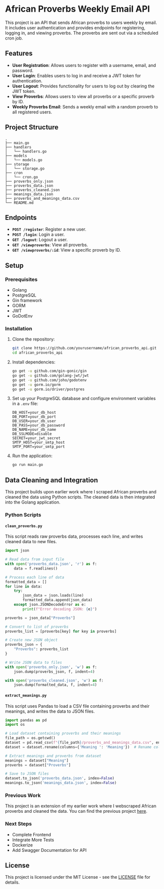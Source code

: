 # African Proverbs Weekly Email API

This project is an API that sends African proverbs to users weekly by email. It includes user authentication and provides endpoints for registering, logging in, and viewing proverbs. The proverbs are sent out via a scheduled cron job.

## Features

- **User Registration**: Allows users to register with a username, email, and password.
- **User Login**: Enables users to log in and receive a JWT token for authentication.
- **User Logout**: Provides functionality for users to log out by clearing the JWT token.
- **View Proverbs**: Allows users to view all proverbs or a specific proverb by ID.
- **Weekly Proverbs Email**: Sends a weekly email with a random proverb to all registered users.

## Project Structure

```
.
├── main.go
├── handlers
│   └── handlers.go
├── models
│   └── models.go
├── storage
│   └── storage.go
├── cron
│   └── cron.go
├── proverbs_only.json
├── proverbs_data.json
├── proverbs_cleaned.json
├── meanings_data.json
├── proverbs_and_meanings_data.csv
└── README.md
```

## Endpoints

- **`POST /register`**: Register a new user.
- **`POST /login`**: Login a user.
- **`GET /logout`**: Logout a user.
- **`GET /viewproverbs`**: View all proverbs.
- **`GET /viewproverbs/:id`**: View a specific proverb by ID.

## Setup

### Prerequisites

- Golang
- PostgreSQL
- Gin framework
- GORM
- JWT
- GoDotEnv

### Installation

1. Clone the repository:
    ```sh
    git clone https://github.com/yourusername/african_proverbs_api.git
    cd african_proverbs_api
    ```

2. Install dependencies:
    ```sh
    go get -u github.com/gin-gonic/gin
    go get -u github.com/golang-jwt/jwt
    go get -u github.com/joho/godotenv
    go get -u gorm.io/gorm
    go get -u gorm.io/driver/postgres
    ```

3. Set up your PostgreSQL database and configure environment variables in a `.env` file:
    ```
    DB_HOST=your_db_host
    DB_PORT=your_db_port
    DB_USER=your_db_user
    DB_PASS=your_db_password
    DB_NAME=your_db_name
    DB_SSLMODE=disable
    SECRET=your_jwt_secret
    SMTP_HOST=your_smtp_host
    SMTP_PORT=your_smtp_port
    ```

4. Run the application:
    ```sh
    go run main.go
    ```

## Data Cleaning and Integration

This project builds upon earlier work where I scraped African proverbs and cleaned the data using Python scripts. The cleaned data is then integrated into the Golang application.

### Python Scripts

#### `clean_proverbs.py`

This script reads raw proverbs data, processes each line, and writes cleaned data to new files.

```python
import json

# Read data from input file
with open('proverbs_data.json', 'r') as f:
    data = f.readlines()

# Process each line of data
formatted_data = []
for line in data:
    try:
        json_data = json.loads(line)
        formatted_data.append(json_data)
    except json.JSONDecodeError as e:
        print(f"Error decoding JSON: {e}")

proverbs = json_data["Proverbs"]

# Convert to list of proverbs
proverbs_list = [proverbs[key] for key in proverbs]

# Create new JSON object
proverbs_json = {
    "Proverbs": proverbs_list
}

# Write JSON data to files
with open('proverbs_only.json', 'w') as f:
    json.dump(proverbs_json, f, indent=4)

with open('proverbs_cleaned.json', 'w') as f:
    json.dump(formatted_data, f, indent=4)
```

#### `extract_meanings.py`

This script uses Pandas to load a CSV file containing proverbs and their meanings, and writes the data to JSON files.

```python
import pandas as pd
import os

# Load dataset containing proverbs and their meanings
file_path = os.getcwd()
dataset = pd.read_csv(f"{file_path}/proverbs_and_meanings_data.csv", encoding='cp1252')
dataset = dataset.rename(columns={'Meaning ': 'Meaning'})  # Rename column for consistency

# Extract meanings and proverbs from dataset
meanings = dataset["Meaning"]
proverbs = dataset["Proverbs"]

# Save to JSON files
dataset.to_json('proverbs_data.json', index=False)
meanings.to_json('meanings_data.json', index=False)
```

### Previous Work

This project is an extension of my earlier work where I webscraped African proverbs and cleaned the data. You can find the previous project [here]([https://github.com/venn](https://github.com/vennisabarfi/Proverb-Recommendation-Engine-Website/)).

### Next Steps
- Complete Frontend
- Integrate More Tests
- Dockerize
- Add Swagger Documentation for API
  
## License

This project is licensed under the MIT License - see the [LICENSE](LICENSE) file for details.


